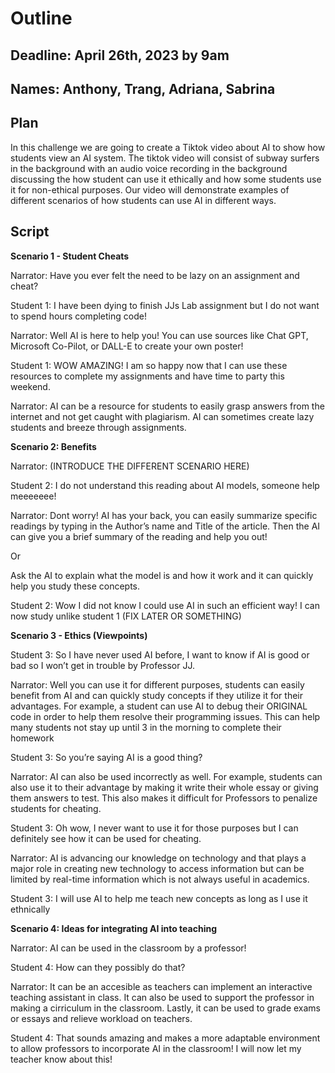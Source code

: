 # Outline

## Deadline: April 26th, 2023 by 9am
## Names: Anthony, Trang, Adriana, Sabrina 

## Plan

In this challenge we are going to create a Tiktok video about AI to show how students view an AI system. The tiktok video will consist of subway surfers in the background with an audio voice recording in the background discussing the how student can use it ethically and how some students use it for non-ethical purposes. Our video will demonstrate examples of different scenarios of how students can use AI in different ways. 

## Script

**Scenario 1 - Student Cheats**

Narrator: Have you ever felt the need to be lazy on an assignment and cheat?

Student 1: I have been dying to finish JJs Lab assignment but I do not want to spend hours completing code!

Narrator: Well AI is here to help you! You can use sources like Chat GPT, Microsoft Co-Pilot, or DALL-E to create your own poster!

Student 1: WOW AMAZING! I am so happy now that I can use these resources to complete my assignments and have time to party this weekend. 

Narrator: AI can be a resource for students to easily grasp answers from the internet and not get caught with plagiarism. AI can sometimes create lazy students and breeze through assignments. 

**Scenario 2: Benefits**

Narrator: (INTRODUCE THE DIFFERENT SCENARIO HERE)

Student 2: I do not understand this reading about AI models, someone help meeeeeee! 

Narrator: Dont worry! AI has your back, you can easily summarize specific readings by typing in the Author’s name and Title of the article. Then the AI can give you a brief summary of the reading and help you out!

Or 

Ask the AI to explain what the model is and how it work and it can quickly help you study these concepts.

Student 2: Wow I did not know I could use AI in such an efficient way! I can now study unlike student 1 (FIX LATER OR SOMETHING) 


**Scenario 3 - Ethics (Viewpoints)**

Student 3: So I have never used AI before, I want to know if AI is good or bad so I won’t get in trouble by Professor JJ. 

Narrator: Well you can use it for different purposes, students can easily benefit from AI and can quickly study concepts if they utilize it for their advantages. For example, a student can use AI to debug their ORIGINAL code in order to help them resolve their programming issues. This can help many students not stay up until 3 in the morning to complete their homework

Student 3: So you’re saying AI is a good thing? 

Narrator: AI can also be used incorrectly as well. For example, students can also use it to their advantage by making it write their whole essay or giving them answers to test. This also makes it difficult for Professors to penalize students for cheating.

Student 3: Oh wow, I never want to use it for those purposes but I can definitely see how it can be used for cheating. 

Narrator: AI is advancing our knowledge on technology and that plays a major role in creating new technology to access information but can be limited by real-time information which is not always useful in academics. 

Student 3: I will use AI to help me teach new concepts as long as I use it ethnically

**Scenario 4: Ideas for integrating AI into teaching**

Narrator: AI can be used in the classroom by a professor!

Student 4: How can they possibly do that? 

Narrator: It can be an accesible as teachers can implement an interactive teaching assistant in class. It can also be used to support the professor in making a cirriculum in the classroom. Lastly, it can be used to grade exams or essays and relieve workload on teachers. 

Student 4: That sounds amazing and makes a more adaptable environment to allow professors to incorporate AI in the classroom! I will now let my teacher know about this!
